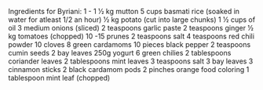 Ingredients for Byriani:
1 - 1 1⁄2 kg mutton
5 cups basmati rice (soaked in water for atleast 1/2 an hour)
1⁄2 kg potato (cut into large chunks)
1 1⁄2 cups of oil
3 medium onions (sliced)
2 teaspoons garlic paste 
2 teaspoons ginger 
1⁄2 kg tomatoes (chopped)
10 -15 prunes 
2 teaspoons salt
4 teaspoons red chili powder
10 cloves 
8 green cardamoms 
10 pieces black pepper 
2 teaspoons cumin seeds 
2 bay leaves 
250g yogurt
6 green chilies
2 tablespoons coriander leaves 
2 tablespoons mint leaves 
3 teaspoons salt
3 bay leaves
3 cinnamon sticks
2 black cardamom pods
2 pinches orange food coloring
1 tablespoon mint leaf (chopped)